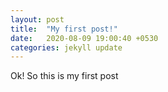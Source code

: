 ```yaml
---
layout: post
title:  "My first post!"
date:   2020-08-09 19:00:40 +0530
categories: jekyll update
---
```


Ok! So this is my first post